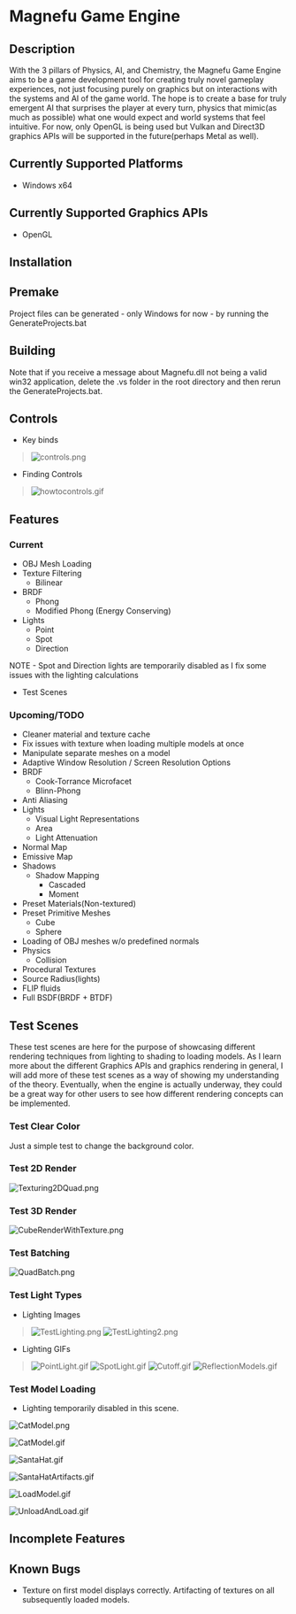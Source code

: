 # Magnefu Game Engine

## Description

With the 3 pillars of Physics, AI, and Chemistry, the Magnefu Game Engine aims to be a game development tool for creating truly novel gameplay experiences, not just focusing purely on graphics but on interactions with the systems and AI of the game world. The hope is to create a base for truly emergent AI that surprises the player at every turn, physics that mimic(as much as possible) what one would expect and world systems that feel intuitive. For now, only OpenGL is being used but Vulkan and Direct3D graphics APIs will be supported in the future(perhaps Metal as well).

## Currently Supported Platforms
- Windows x64

## Currently Supported Graphics APIs
- OpenGL

## Installation

## Premake

Project files can be generated - only Windows for now - by running the GenerateProjects.bat


## Building

Note that if you receive a message about Magnefu.dll not being a valid win32 application, delete the .vs folder in the root directory and then rerun the GenerateProjects.bat.

## Controls

- Key binds
> ![controls.png](./SCREENS/controls.png)

- Finding Controls
> ![howtocontrols.gif](./SCREENS/howtocontrols.gif)

## Features

### Current 

- OBJ Mesh Loading
- Texture Filtering
    - Bilinear
- BRDF
    - Phong
    - Modified Phong (Energy Conserving)
- Lights
    - Point
    - Spot 
    - Direction

NOTE - Spot and Direction lights are temporarily disabled as I fix some issues with the lighting calculations

- Test Scenes


### Upcoming/TODO
- Cleaner material and texture cache
- Fix issues with texture when loading multiple models at once
- Manipulate separate meshes on a model
- Adaptive Window Resolution / Screen Resolution Options
- BRDF
    - Cook-Torrance Microfacet
    - Blinn-Phong
- Anti Aliasing
- Lights
    - Visual Light Representations
    - Area
    - Light Attenuation
- Normal Map
- Emissive Map
- Shadows
    - Shadow Mapping
        - Cascaded
        - Moment
- Preset Materials(Non-textured)
- Preset Primitive Meshes
    - Cube
    - Sphere
- Loading of OBJ meshes w/o predefined normals
- Physics
    - Collision
- Procedural Textures
- Source Radius(lights)
- FLIP fluids
- Full BSDF(BRDF + BTDF)



## Test Scenes

These test scenes are here for the purpose of showcasing different rendering techniques from lighting to shading to loading models. As I learn more about the different Graphics APIs and graphics rendering in general,
I will add more of these test scenes as a way of showing my understanding of the theory. Eventually, when the engine is actually underway, they could be a great way for other users to see how different rendering concepts can be implemented.

### Test Clear Color

Just a simple test to change the background color.


### Test 2D Render

![Texturing2DQuad.png](./SCREENS/Texturing2DQuad.png)

### Test 3D Render

![CubeRenderWithTexture.png](./SCREENS/CubeRenderWithTexture.png)

### Test Batching

![QuadBatch.png](./SCREENS/QuadBatch.png)

### Test Light Types

- Lighting Images
> ![TestLighting.png](./SCREENS/TestLighting.png)
> ![TestLighting2.png](./SCREENS/TestLighting2.png)

- Lighting GIFs
> ![PointLight.gif](./SCREENS/PointLight.gif)
> ![SpotLight.gif](./SCREENS/SpotLight.gif)
> ![Cutoff.gif](./SCREENS/Cutoff.gif)
> ![ReflectionModels.gif](./SCREENS/ReflectionModels.gif)

### Test Model Loading

- Lighting temporarily disabled in this scene.

![CatModel.png](./SCREENS/CatModel.png)

![CatModel.gif](./SCREENS/CatModel.gif)

![SantaHat.gif](./SCREENS/SantaHat.gif)

![SantaHatArtifacts.gif](./SCREENS/SantaHatArtifacts.gif)

![LoadModel.gif](./SCREENS/LoadModel.gif)

![UnloadAndLoad.gif](./SCREENS/UnloadAndLoad.gif)

## Incomplete Features


## Known Bugs

- Texture on first model displays correctly. Artifacting of textures on all subsequently loaded models.
